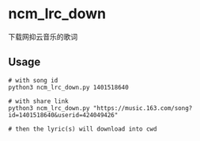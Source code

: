 # ncm_lrc_down

下载网抑云音乐的歌词


## Usage

```shell
# with song id
python3 ncm_lrc_down.py 1401518640

# with share link
python3 ncm_lrc_down.py "https://music.163.com/song?id=1401518640&userid=424049426"

# then the lyric(s) will download into cwd
```

